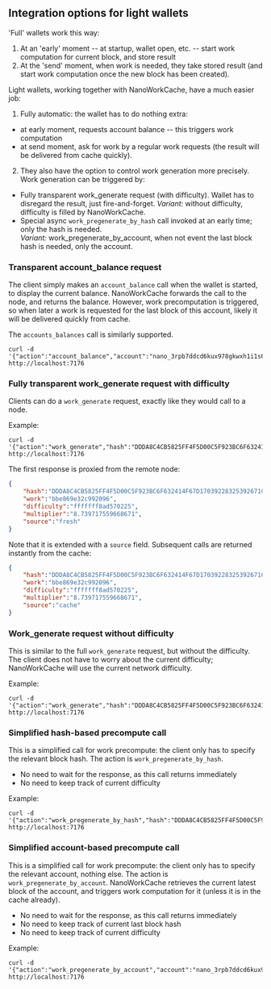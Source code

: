 ## Integration options for light wallets

'Full' wallets work this way:

1. At an 'early' moment -- at startup, wallet open, etc. -- start work computation for current block, and store result
2. At the 'send' moment, when work is needed, they take stored result (and start work computation once the new block has been created).

Light wallets, working together with NanoWorkCache, have a much easier job:

1. Fully automatic: the wallet has to do nothing extra:
- at early moment, requests account balance -- this triggers work computation 
- at send moment, ask for work by a regular work requests (the result will be delivered from cache quickly).

2. They also have the option to control work generation more precisely.  Work generation can be triggered by:
- Fully transparent work_generate request (with difficulty).  Wallet has to disregard the result, just fire-and-forget.
  _Variant:_ without difficulty, difficulty is filled by NanoWorkCache.
- Special async `work_pregenerate_by_hash` call invoked at an early time; only the hash is needed.  
  _Variant:_  work_pregenerate_by_account, when not event the last block hash is needed, only the account.

### Transparent account_balance request

The client simply makes an `account_balance` call when the wallet is started, to display the current balance.
NanoWorkCache forwards the call to the node, and returns the balance.
However, work precomputation is triggered, so when later a work is requested for the last block of this account, likely it will be delivered quickly from cache.

The `accounts_balances` call is similarly supported.

```shell
curl -d '{"action":"account_balance","account":"nano_3rpb7ddcd6kux978gkwxh1i1s6cyn7pw3mzdb9aq7jbtsdfzceqdt3jureju"}' http://localhost:7176
```

### Fully transparent work_generate request with difficulty

Clients can do a `work_generate` request, exactly like they would call to a node.

Example:

```shell
curl -d '{"action":"work_generate","hash":"DDDA8C4CB5825FF4F5D00C5F923BC6F632414F67D17039228325392671C50FA2","difficulty":"ffffffc000000000"}' http://localhost:7176
```

The first response is proxied from the remote node:

```json
{
    "hash":"DDDA8C4CB5825FF4F5D00C5F923BC6F632414F67D17039228325392671C50FA2",
    "work":"bbe869e32c992096",
    "difficulty":"fffffff8ad570225",
    "multiplier":"8.739717559668671",
    "source":"fresh"
}
```

Note that it is extended with a `source` field.
Subsequent calls are returned instantly from the cache:

```json
{
    "hash":"DDDA8C4CB5825FF4F5D00C5F923BC6F632414F67D17039228325392671C50FA2",
    "work":"bbe869e32c992096",
    "difficulty":"fffffff8ad570225",
    "multiplier":"8.739717559668671",
    "source":"cache"
}
```

### Work_generate request without difficulty

This is similar to the full `work_generate` request, but without the difficulty.
The client does not have to worry about the current difficulty; NanoWorkCache will use the current network difficulty.

Example:

```shell
curl -d '{"action":"work_generate","hash":"DDDA8C4CB5825FF4F5D00C5F923BC6F632414F67D17039228325392671C50FA2"}' http://localhost:7176
```

### Simplified hash-based precompute call

This is a simplified call for work precompute: the client only has to specify the relevant block hash.  The action is `work_pregenerate_by_hash`.

- No need to wait for the response, as this call returns immediately
- No need to keep track of current difficulty

Example:

```shell
curl -d '{"action":"work_pregenerate_by_hash","hash":"DDDA8C4CB5825FF4F5D00C5F923BC6F632414F67D17039228325392671C50FA2"}' http://localhost:7176
```

### Simplified account-based precompute call

This is a simplified call for work precompute: the client only has to specify the relevant account, nothing else.
The action is `work_pregenerate_by_account`.  NanoWorkCache retrieves the current latest block of the account, and triggers work computation for it (unless it is in the cache already).

- No need to wait for the response, as this call returns immediately
- No need to keep track of current last block hash
- No need to keep track of current difficulty

Example:

```shell
curl -d '{"action":"work_pregenerate_by_account","account":"nano_3rpb7ddcd6kux978gkwxh1i1s6cyn7pw3mzdb9aq7jbtsdfzceqdt3jureju"}' http://localhost:7176
```
